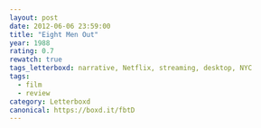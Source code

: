 ```yaml
---
layout: post 
date: 2012-06-06 23:59:00
title: "Eight Men Out"
year: 1988
rating: 0.7
rewatch: true
tags_letterboxd: narrative, Netflix, streaming, desktop, NYC
tags:
  - film
  - review
category: Letterboxd
canonical: https://boxd.it/fbtD
---
```


